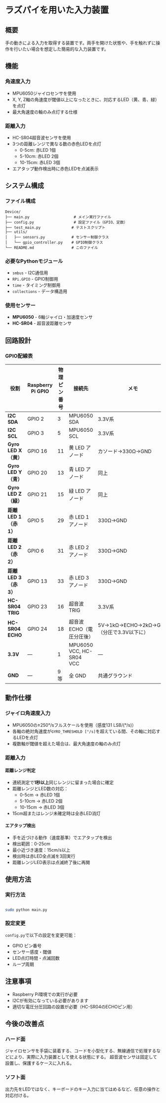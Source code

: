 # ラズパイを用いた入力装置

## 概要
手の動きによる入力を取得する装置です。両手を開けた状態や、手を触れずに操作を行いたい場合を想定した簡易的な入力装置です。

## 機能

### 角速度入力
- MPU6050ジャイロセンサを使用
- X, Y, Z軸の角速度が閾値以上になったときに、対応するLED（黄、青、緑）を点灯
- 最大角速度の軸のみ点灯する仕様

### 距離入力
- HC-SR04超音波センサを使用
- 3つの距離レンジで異なる数の赤色LEDを点灯
  - 0-5cm: 赤LED 1個
  - 5-10cm: 赤LED 2個  
  - 10-15cm: 赤LED 3個
- エアタップ動作検出時に赤色LEDを点滅表示

## システム構成

### ファイル構成
```
Device/
├── main.py                    # メイン実行ファイル
├── config.py                  # 設定ファイル（GPIO、定数）
├── test_main.py              # テストスクリプト
├── utils/
│   ├── sensors.py            # センサー制御クラス
│   └── gpio_controller.py    # GPIO制御クラス
└── README.md                 # このファイル
```

### 必要なPythonモジュール
- `smbus` - I2C通信用
- `RPi.GPIO` - GPIO制御用
- `time` - タイミング制御用
- `collections` - データ構造用

### 使用センサー
- **MPU6050** - 6軸ジャイロ・加速度センサ
- **HC-SR04** - 超音波距離センサ

## 回路設計

### GPIO配線表

| 役割                | Raspberry Pi GPIO | 物理ピン番号 | 接続先                      | メモ                                    |
| ----------------- | ----------------- | ---------- | ------------------------ | ------------------------------------- |
| **I2C SDA**       | GPIO 2            | 3          | MPU6050 SDA              | 3.3V系                                |
| **I2C SCL**       | GPIO 3            | 5          | MPU6050 SCL              | 3.3V系                                |
| **Gyro LED X（黄）** | GPIO 16           | 11         | 黄 LED アノード               | カソード→330Ω→GND                        |
| **Gyro LED Y（青）** | GPIO 20           | 13         | 青 LED アノード               | 同上                                    |
| **Gyro LED Z（緑）** | GPIO 21           | 15         | 緑 LED アノード               | 同上                                    |
| **距離 LED 1（赤1）**  | GPIO 5            | 29         | 赤 LED 1 アノード             | 330Ω→GND                             |
| **距離 LED 2（赤2）**  | GPIO 6            | 31         | 赤 LED 2 アノード             | 330Ω→GND                             |
| **距離 LED 3（赤3）**  | GPIO 13           | 33         | 赤 LED 3 アノード             | 330Ω→GND                             |
| **HC-SR04 TRIG**  | GPIO 23           | 16         | 超音波 TRIG                 | 3.3V系                                |
| **HC-SR04 ECHO**  | GPIO 24           | 18         | 超音波 ECHO（電圧分圧後）          | 5V→1kΩ→ECHO→2kΩ→GND（分圧で3.3V以下に） |
| **3.3V**         | —                 | 1          | MPU6050 VCC, HC-SR04 VCC | —                                     |
| **GND**           | —                 | 9等         | 全 GND                    | 共通グラウンド                               |

## 動作仕様

### ジャイロ角速度入力
- MPU6050の±250°/sフルスケールを使用（感度131 LSB/(°/s)）
- 各軸の絶対角速度が`GYRO_THRESHOLD [°/s]`を超えている間、その軸に対応するLEDを点灯
- 複数軸が閾値を超えた場合は、最大角速度の軸のみ点灯

### 距離入力

#### 距離レンジ判定
- 連続測定で**1秒以上**同じレンジに留まった場合に確定
- 距離レンジとLED数の対応：
  - 0-5cm → 赤LED 1個
  - 5-10cm → 赤LED 2個
  - 10-15cm → 赤LED 3個
- 15cm超またはレンジ未確定時は全赤LED消灯

#### エアタップ検出
- 手を近づける動作（速度基準）でエアタップを検出
- 検出範囲：0-25cm
- 最小近づき速度：15cm/s以上
- 検出時は赤LED全点滅を3回実行
- 距離レンジLED表示は点滅終了後に再開

## 使用方法

### 実行方法
```bash

sudo python main.py

```

### 設定変更
`config.py`で以下の設定を変更可能：
- GPIO ピン番号
- センサー感度・閾値
- LED点灯時間・点滅回数
- ループ周期

## 注意事項
- Raspberry Pi環境での実行が必要
- I2Cが有効になっている必要があります
- 適切な電圧分圧回路の設置が必要（HC-SR04のECHOピン用）


## 今後の改善点
### ハード面
ジャイロセンサを手袋に装着する、コードを小型化する、無線通信で処理するなどにより、実際に入力装置として使える状態にする。
超音波センサは固定して設置し、保護するケースに入れる。

### ソフト面
出力先をLEDではなく、キーボードのキー入力に当てはめるなど、任意の操作と対応付ける。